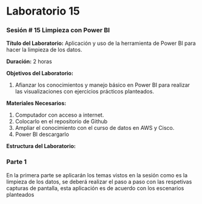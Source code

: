 # Laboratorio 15

### Sesión # 15 Limpieza con Power BI

**Título del Laboratorio:** Aplicación y uso de la herramienta de Power BI para hacer la limpieza de los datos.

**Duración:** 2 horas

**Objetivos del Laboratorio:**

1. Afianzar los conocimientos y manejo básico en Power BI para realizar las visualizaciones con ejercicios prácticos planteados.

**Materiales Necesarios:**

1. Computador con acceso a internet.
2. Colocarlo en el repositorio de Github
3. Ampliar el conocimiento con el curso de datos en AWS y Cisco.
4. Power BI descargarlo

**Estructura del Laboratorio:**

### Parte 1
En la primera parte se aplicarán los temas vistos en la sesión como es la limpieza de los datos,
se deberá realizar el paso a paso con las respetivas capturas de pantalla, esta aplicación es de
acuerdo con los escenarios planteados

